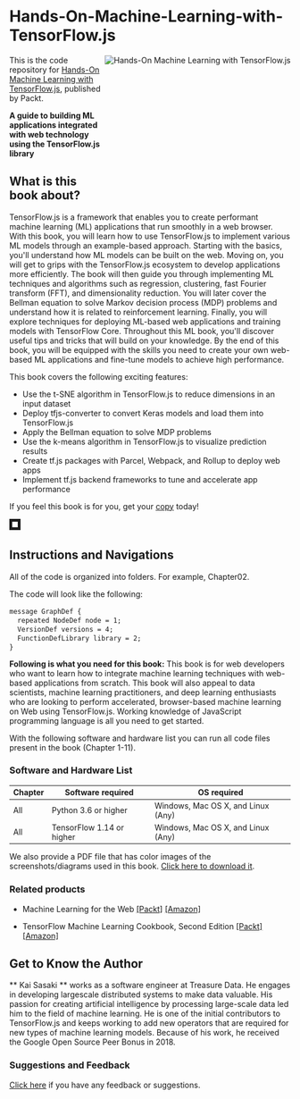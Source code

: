 # Hands-On-Machine-Learning-with-TensorFlow.js

<a href="https://www.packtpub.com/data/hands-on-machine-learning-with-tensorflow-js"><img src="https://www.packtpub.com/media/catalog/product/cache/ecd051e9670bd57df35c8f0b122d8aea/9/7/9781838821739-original.jpeg" alt="Hands-On Machine Learning with TensorFlow.js" height="256px" align="right"></a>

This is the code repository for [Hands-On Machine Learning with TensorFlow.js](https://www.packtpub.com/data/hands-on-machine-learning-with-tensorflow-js), published by Packt.

**A guide to building ML applications integrated with web technology using the TensorFlow.js library**

## What is this book about?
TensorFlow.js is a framework that enables you to create performant machine learning (ML) applications that run smoothly in a web browser. With this book, you will learn how to use TensorFlow.js to implement various ML models through an example-based approach.
Starting with the basics, you'll understand how ML models can be built on the web. Moving on, you will get to grips with the TensorFlow.js ecosystem to develop applications more efficiently. The book will then guide you through implementing ML techniques and algorithms such as regression, clustering, fast Fourier transform (FFT), and dimensionality reduction. You will later cover the Bellman equation to solve Markov decision process (MDP) problems and understand how it is related to reinforcement learning. Finally, you will explore techniques for deploying ML-based web applications and training models with TensorFlow Core. Throughout this ML book, you'll discover useful tips and tricks that will build on your knowledge.
By the end of this book, you will be equipped with the skills you need to create your own web-based ML applications and fine-tune models to achieve high performance.


This book covers the following exciting features:
* Use the t-SNE algorithm in TensorFlow.js to reduce dimensions in an input dataset
* Deploy tfjs-converter to convert Keras models and load them into TensorFlow.js
* Apply the Bellman equation to solve MDP problems
* Use the k-means algorithm in TensorFlow.js to visualize prediction results
* Create tf.js packages with Parcel, Webpack, and Rollup to deploy web apps
* Implement tf.js backend frameworks to tune and accelerate app performance

If you feel this book is for you, get your [copy](https://www.amazon.com/Hands-Machine-Learning-TensorFlow-js-applications-ebook/dp/B07ZBBJDZ4) today!

<a href="https://www.packtpub.com/?utm_source=github&utm_medium=banner&utm_campaign=GitHubBanner"><img src="https://raw.githubusercontent.com/PacktPublishing/GitHub/master/GitHub.png" 
alt="https://www.packtpub.com/" border="5" /></a>

## Instructions and Navigations
All of the code is organized into folders. For example, Chapter02.

The code will look like the following:
```
message GraphDef {
  repeated NodeDef node = 1;
  VersionDef versions = 4;
  FunctionDefLibrary library = 2;
}
```

**Following is what you need for this book:**
This book is for web developers who want to learn how to integrate machine learning techniques with web-based applications from scratch. This book will also appeal to data scientists, machine learning practitioners, and deep learning enthusiasts who are looking to perform accelerated, browser-based machine learning on Web using TensorFlow.js. Working knowledge of JavaScript programming language is all you need to get started.	


With the following software and hardware list you can run all code files present in the book (Chapter 1-11).
### Software and Hardware List
| Chapter | Software required | OS required |
| -------- | ------------------------------------ | ----------------------------------- |
| All | Python 3.6 or higher | Windows, Mac OS X, and Linux (Any) |
| All | TensorFlow 1.14 or higher | Windows, Mac OS X, and Linux (Any) |

We also provide a PDF file that has color images of the screenshots/diagrams used in this book. [Click here to download it](http://www.packtpub.com/sites/default/files/downloads/9781838821739_ColorImages.pdf).

### Related products
* Machine Learning for the Web [[Packt]](https://www.packtpub.com/big-data-and-business-intelligence/machine-learning-web) [[Amazon]](https://www.amazon.com/Machine-Learning-Web-Andrea-Isoni-ebook/dp/B01BVHNOBM)

* TensorFlow Machine Learning Cookbook, Second Edition [[Packt]](https://www.packtpub.com/big-data-and-business-intelligence/tensorflow-machine-learning-cookbook-second-edition) [[Amazon]](https://www.amazon.com/TensorFlow-Machine-Learning-Cookbook-intelligent-ebook/dp/B07FSGLP2V)

## Get to Know the Author
** Kai Sasaki ** works as a software engineer at Treasure Data. He engages in developing largescale distributed systems to make data valuable. His passion for creating artificial intelligence by processing large-scale data led him to the field of machine learning. He is one of the initial contributors to TensorFlow.js and keeps working to add new operators that are required for new types of machine learning models. Because of his work, he received the Google Open Source Peer Bonus in 2018.



### Suggestions and Feedback
[Click here](https://docs.google.com/forms/d/e/1FAIpQLSdy7dATC6QmEL81FIUuymZ0Wy9vH1jHkvpY57OiMeKGqib_Ow/viewform) if you have any feedback or suggestions.


